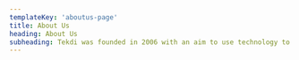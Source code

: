 ```yaml
---
templateKey: 'aboutus-page'
title: About Us
heading: About Us
subheading: Tekdi was founded in 2006 with an aim to use technology to make a positive impact to society. Since then, we have empowered 100+ organisations with the technology solutions across verticals
---
```

